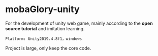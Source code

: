 # mobaGlory-unity
For the development of unity web game, mainly according to the **open source tutorial** and imitation learning.

``` shell
Platform: Unity2019.4.8f1，windows
```

Project is large, only keep the core code.
